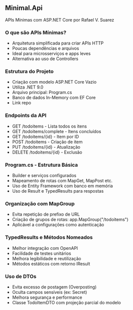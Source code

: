 ﻿## Minimal.Api

APIs Mínimas com ASP.NET Core​  por Rafael V. Suarez​

### O que são APIs Mínimas?

- Arquitetura simplificada para criar APIs HTTP​
- Poucas dependências e arquivos​
- Ideal para microsserviços e apps leves​
- Alternativa ao uso de Controllers

### Estrutura do Projeto​

- Criação com modelo ASP.NET Core Vazio​
- Utiliza .NET 9.0​
- Arquivo principal: Program.cs​
- Banco de dados In-Memory com EF Core​
- Link repo

### Endpoints da API

- GET /todoitems - Lista todos os itens​
- GET /todoitems/complete - Itens concluídos​
- GET /todoitems/{id} - Item por ID​
- POST /todoitems - Criação de item​
- PUT /todoitems/{id} - Atualização​
- DELETE /todoitems/{id} - Exclusão

### Program.cs - Estrutura Básica

- Builder e serviços configurados​
- Mapeamento de rotas com MapGet, MapPost etc.​
- Uso de Entity Framework com banco em memória​
- Uso de Result e TypedResults para respostas

### Organização com MapGroup​

- Evita repetição de prefixo de URL​
- Criação de grupos de rotas:
  app.MapGroup("/todoitems")​
- Aplicável a configurações como autenticação

### TypedResults e Métodos Nomeados​

- Melhor integração com OpenAPI​
- Facilidade de testes unitários​
- Melhora legibilidade e reutilização​
- Métodos estáticos com retorno IResult

### Uso de DTOs​

- Evita excesso de postagem (Overposting)​
- Oculta campos sensíveis (ex: Secret)​
- Melhora segurança e performance​
- Classe TodoItemDTO com projeção parcial do modelo